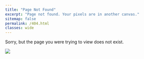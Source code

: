 ```yaml
---
title: "Page Not Found"
excerpt: "Page not found. Your pixels are in another canvas."
sitemap: false
permalink: /404.html
classes: wide
---
```


<p id="message">Sorry, but the page you were trying to view does not exist.</p>

[![](https://http.cat/404.jpg)](https://http.cat/404)

<script>
// https://stackoverflow.com/questions/10473745/compare-strings-javascript-return-of-likely
function similarity(s1, s2) {
  var longer = s1;
  var shorter = s2;
  if (s1.length < s2.length) {
    longer = s2;
    shorter = s1;
  }
  var longerLength = longer.length;
  if (longerLength == 0) {
    return 1.0;
  }
  return (
    (longerLength - editDistance(longer, shorter)) / parseFloat(longerLength)
  );
}

function editDistance(s1, s2) {
  s1 = s1.toLowerCase();
  s2 = s2.toLowerCase();

  var costs = new Array();
  for (var i = 0; i <= s1.length; i++) {
    var lastValue = i;
    for (var j = 0; j <= s2.length; j++) {
      if (i == 0) costs[j] = j;
      else {
        if (j > 0) {
          var newValue = costs[j - 1];
          if (s1.charAt(i - 1) != s2.charAt(j - 1))
            newValue = Math.min(Math.min(newValue, lastValue), costs[j]) + 1;
          costs[j - 1] = lastValue;
          lastValue = newValue;
        }
      }
    }
    if (i > 0) costs[s2.length] = lastValue;
  }
  return costs[s2.length];
}

(async () => {
  const XMLText = await fetch('/sitemap.xml').then((response) =>
    response.text()
  );
  const XMLData = new DOMParser().parseFromString(XMLText, 'text/xml');
  const allURLs = Array.from(XMLData.querySelectorAll('url > loc')).map(
    (e) => e.innerHTML
  );

  const similarities = allURLs.map((e) => similarity(e, window.location.href));
  const maximum = Math.max(...similarities);

  const index = similarities.indexOf(maximum);
  console.log(maximum);
  const potentialURL = allURLs[index];
  const appendedText = `<br>Are you looking for: <a href="${potentialURL}">${potentialURL}</a>?`;
  document
    .querySelector('#message')
    .insertAdjacentHTML('beforeend', appendedText);
})();

</script>
